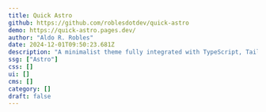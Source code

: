 ```yaml
---
title: Quick Astro
github: https://github.com/roblesdotdev/quick-astro
demo: https://quick-astro.pages.dev/
author: "Aldo R. Robles"
date: 2024-12-01T09:50:23.681Z
description: "A minimalist theme fully integrated with TypeScript, Tailwind, Prettier, and ESLint, optimized for SEO, and equipped with testing tools like Vitest and Playwright, along with other essential features."
ssg: ["Astro"]
css: []
ui: []
cms: []
category: []
draft: false
---
```

